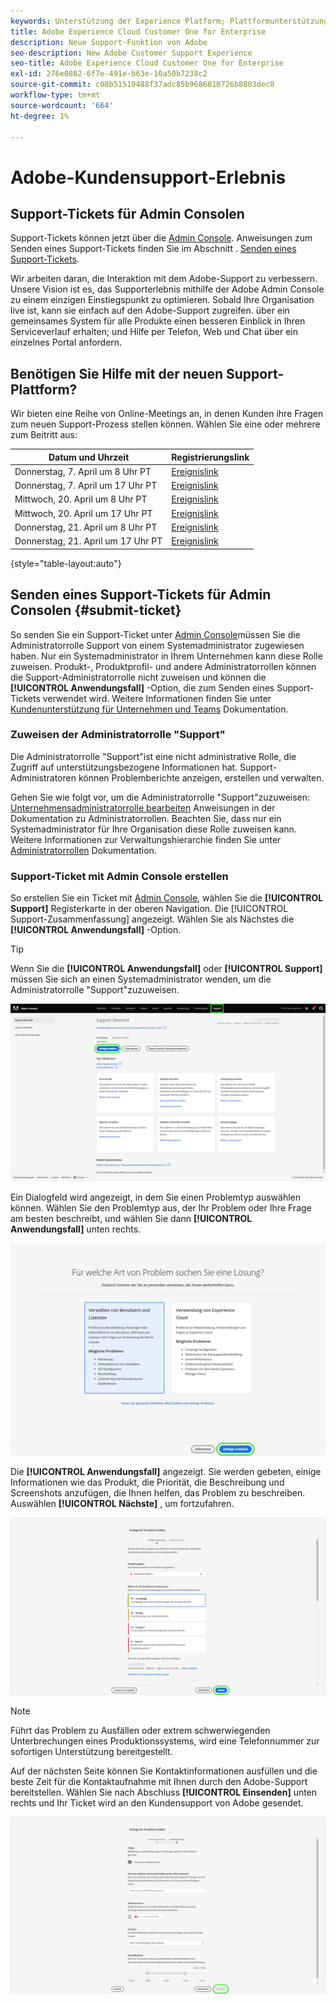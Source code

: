```yaml
---
keywords: Unterstützung der Experience Platform; Plattformunterstützung; Unterstützung intelligenter Dienste; Kundenunterstützung; Unterstützung der Attribution; rtcdp-Unterstützung; Support-Ticket einreichen; Support-Ticket
title: Adobe Experience Cloud Customer One for Enterprise
description: Neue Support-Funktion von Adobe
seo-description: New Adobe Customer Support Experience
seo-title: Adobe Experience Cloud Customer One for Enterprise
exl-id: 276e0862-6f7e-491e-b63e-10a50b7238c2
source-git-commit: c08b51519488f37adc85b9686810726b8803dec8
workflow-type: tm+mt
source-wordcount: '664'
ht-degree: 1%

---
```


# Adobe-Kundensupport-Erlebnis

## Support-Tickets für Admin Consolen

Support-Tickets können jetzt über die [Admin Console](https://adminconsole.adobe.com/). Anweisungen zum Senden eines Support-Tickets finden Sie im Abschnitt . [Senden eines Support-Tickets](#submit-ticket).

Wir arbeiten daran, die Interaktion mit dem Adobe-Support zu verbessern. Unsere Vision ist es, das Supporterlebnis mithilfe der Adobe Admin Console zu einem einzigen Einstiegspunkt zu optimieren. Sobald Ihre Organisation live ist, kann sie einfach auf den Adobe-Support zugreifen. über ein gemeinsames System für alle Produkte einen besseren Einblick in Ihren Serviceverlauf erhalten; und Hilfe per Telefon, Web und Chat über ein einzelnes Portal anfordern.

## Benötigen Sie Hilfe mit der neuen Support-Plattform?

Wir bieten eine Reihe von Online-Meetings an, in denen Kunden ihre Fragen zum neuen Support-Prozess stellen können. Wählen Sie eine oder mehrere zum Beitritt aus:

| Datum und Uhrzeit | Registrierungslink |
|--- |--- |
| Donnerstag, 7. April um 8 Uhr PT | [Ereignislink](https://event.on24.com/wcc/r/3723732/5288A3B031AD858BF241EB0C0057CD85) |
| Donnerstag, 7. April um 17 Uhr PT | [Ereignislink](https://event.on24.com/wcc/r/3723733/286EFEA9E8D9B6BB49464862F5414B8C) |
| Mittwoch, 20. April um 8 Uhr PT | [Ereignislink](https://event.on24.com/wcc/r/3712143/05DAF046E4BB864E7C313B056ADE4EB2) |
| Mittwoch, 20. April um 17 Uhr PT | [Ereignislink](https://event.on24.com/wcc/r/3723740/A9EDA45FA61D3FFC4BF713419B677F16) |
| Donnerstag, 21. April um 8 Uhr PT | [Ereignislink](https://event.on24.com/wcc/r/3723741/C7EBCD38583D4D7AFCBD56029EB17C98) |
| Donnerstag, 21. April um 17 Uhr PT | [Ereignislink](https://event.on24.com/wcc/r/3723743/6F41ED2648A621F1419A56F0A52F4446) |

{style=&quot;table-layout:auto&quot;}

## Senden eines Support-Tickets für Admin Consolen {#submit-ticket}

So senden Sie ein Support-Ticket unter [Admin Console](https://adminconsole.adobe.com/)müssen Sie die Administratorrolle Support von einem Systemadministrator zugewiesen haben. Nur ein Systemadministrator in Ihrem Unternehmen kann diese Rolle zuweisen. Produkt-, Produktprofil- und andere Administratorrollen können die Support-Administratorrolle nicht zuweisen und können die **[!UICONTROL Anwendungsfall]** -Option, die zum Senden eines Support-Tickets verwendet wird. Weitere Informationen finden Sie unter [Kundenunterstützung für Unternehmen und Teams](https://helpx.adobe.com/enterprise/using/support-and-expert-services.html) Dokumentation.

### Zuweisen der Administratorrolle &quot;Support&quot;

Die Administratorrolle &quot;Support&quot;ist eine nicht administrative Rolle, die Zugriff auf unterstützungsbezogene Informationen hat. Support-Administratoren können Problemberichte anzeigen, erstellen und verwalten.

Gehen Sie wie folgt vor, um die Administratorrolle &quot;Support&quot;zuzuweisen: [Unternehmensadministratorrolle bearbeiten](https://helpx.adobe.com/enterprise/using/admin-roles.html#add-admin-teams) Anweisungen in der Dokumentation zu Administratorrollen. Beachten Sie, dass nur ein Systemadministrator für Ihre Organisation diese Rolle zuweisen kann. Weitere Informationen zur Verwaltungshierarchie finden Sie unter [Administratorrollen](https://helpx.adobe.com/enterprise/admin-guide.html/enterprise/using/admin-roles.ug.html) Dokumentation.

### Support-Ticket mit Admin Console erstellen

So erstellen Sie ein Ticket mit [Admin Console](https://adminconsole.adobe.com/), wählen Sie die **[!UICONTROL Support]** Registerkarte in der oberen Navigation. Die [!UICONTROL Support-Zusammenfassung] angezeigt. Wählen Sie als Nächstes die **[!UICONTROL Anwendungsfall]** -Option.

>[!TIP]
>
> Wenn Sie die **[!UICONTROL Anwendungsfall]** oder **[!UICONTROL Support]** müssen Sie sich an einen Systemadministrator wenden, um die Administratorrolle &quot;Support&quot;zuzuweisen.

![Registerkarte &quot;Admin Console-Support&quot;](./assets/Support.png)

Ein Dialogfeld wird angezeigt, in dem Sie einen Problemtyp auswählen können. Wählen Sie den Problemtyp aus, der Ihr Problem oder Ihre Frage am besten beschreibt, und wählen Sie dann **[!UICONTROL Anwendungsfall]** unten rechts.

![Problem auswählen](./assets/select-case-type.png)

Die **[!UICONTROL Anwendungsfall]** angezeigt. Sie werden gebeten, einige Informationen wie das Produkt, die Priorität, die Beschreibung und Screenshots anzufügen, die Ihnen helfen, das Problem zu beschreiben. Auswählen **[!UICONTROL Nächste]** , um fortzufahren.

![Fall erstellen](./assets/create_case.png)

>[!NOTE]
>
> Führt das Problem zu Ausfällen oder extrem schwerwiegenden Unterbrechungen eines Produktionssystems, wird eine Telefonnummer zur sofortigen Unterstützung bereitgestellt.

Auf der nächsten Seite können Sie Kontaktinformationen ausfüllen und die beste Zeit für die Kontaktaufnahme mit Ihnen durch den Adobe-Support bereitstellen. Wählen Sie nach Abschluss **[!UICONTROL Einsenden]** unten rechts und Ihr Ticket wird an den Kundensupport von Adobe gesendet.

![Einreichen eines Tickets](./assets/submit_case.png)

<!--

## What About the Legacy Systems?

New Tickets/Cases will no longer be able to be submitted in legacy systems as of May 11th.  The [Admin Console](https://adminconsole.adobe.com/) will be used to submit new tickets/cases.

### Existing Tickets/Cases

* Between May 11th and May 20th the legacy systems will remain available to work existing tickets/cases to completion.
* Beginning May 20th the support team will migrate remaining open cases from the legacy systems to the new support experience.  You will receive an email notification regarding how to contact support to continue to work these cases.
-->
